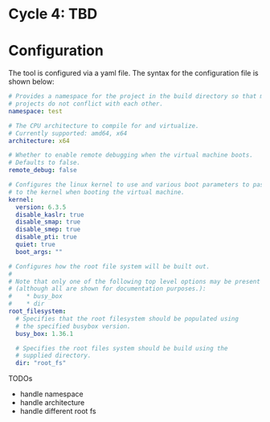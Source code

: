 # Cycle 4: TBD


# Configuration
The tool is configured via a yaml file.  The syntax for the configuration file is shown below:

```yaml
# Provides a namespace for the project in the build directory so that multiple
# projects do not conflict with each other.
namespace: test

# The CPU architecture to compile for and virtualize.
# Currently supported: amd64, x64
architecture: x64

# Whether to enable remote debugging when the virtual machine boots.
# Defaults to false.
remote_debug: false

# Configures the linux kernel to use and various boot parameters to pass
# to the kernel when booting the virtual machine.
kernel: 
  version: 6.3.5
  disable_kaslr: true
  disable_smap: true
  disable_smep: true
  disable_pti: true
  quiet: true
  boot_args: ""

# Configures how the root file system will be built out.
# 
# Note that only one of the following top level options may be present
# (although all are shown for documentation purposes.):
#    * busy_box
#    * dir
root_filesystem: 
  # Specifies that the root filesystem should be populated using
  # the specified busybox version.
  busy_box: 1.36.1

  # Specifies the root files system should be build using the
  # supplied directory.
  dir: "root_fs"
```

TODOs
  - handle namespace
  - handle architecture
  - handle different root fs